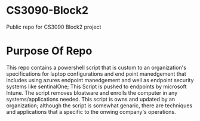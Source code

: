 # CS3090-Block2
Public repo for CS3090 Block2 project

# Purpose Of Repo
This repo contains a powershell script that is custom to an organization's specifications for laptop configurations and end point manedgement
that includes using azures endpoint manedgement and well as endpoint security systems like sentinalOne; This Script is pushed to endpoints by microsoft Intune. The script removes bloatware and enrolls the computer in any systems/applications needed. This script is owns and updated by an organization; although the script is somewhat genaric, there are techniques and applications that a specific to the onwing company's operations. 
